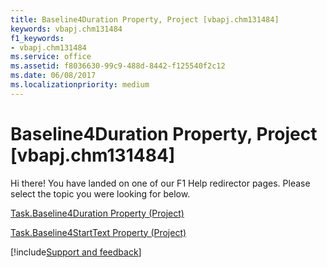 ```yaml
---
title: Baseline4Duration Property, Project [vbapj.chm131484]
keywords: vbapj.chm131484
f1_keywords:
- vbapj.chm131484
ms.service: office
ms.assetid: f8036630-99c9-488d-8442-f125540f2c12
ms.date: 06/08/2017
ms.localizationpriority: medium
---
```



# Baseline4Duration Property, Project [vbapj.chm131484]

Hi there! You have landed on one of our F1 Help redirector pages. Please select the topic you were looking for below.

[Task.Baseline4Duration Property (Project)](https://msdn.microsoft.com/library/416c3315-cb82-40bb-5a95-a31e9f85b183%28Office.15%29.aspx)

[Task.Baseline4StartText Property (Project)](https://msdn.microsoft.com/library/e4682921-053c-e93a-bcd6-ff77f4f3018a%28Office.15%29.aspx)

[!include[Support and feedback](~/includes/feedback-boilerplate.md)]
